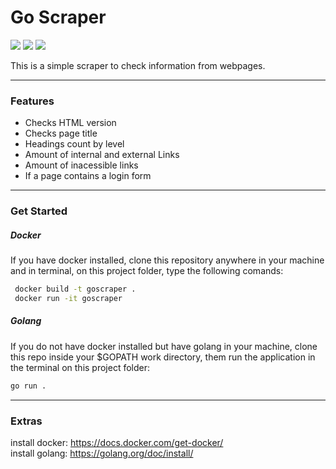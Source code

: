 # Go Scraper

![](https://img.shields.io/badge/go-v1.14-blue) ![](https://img.shields.io/badge/goquery-v1.5.1-blue) ![](https://img.shields.io/badge/Dockerfile-golang:alpine-green)

This is a simple scraper to check information from webpages.

---

### Features

- Checks HTML version
- Checks page title
- Headings count by level
- Amount of internal and external Links
- Amount of inacessible links
- If a page contains a login form

---

### Get Started

##### Docker

If you have docker installed, clone this repository anywhere in your machine and in terminal, on this project folder, type the following comands:

```bash
 docker build -t goscraper .
 docker run -it goscraper
```

##### Golang


If you do not have docker installed but have golang in your machine, clone this repo inside your \$GOPATH work directory, them run the application in the terminal on this project folder:

```bash
go run .
```

---

### Extras

install docker: https://docs.docker.com/get-docker/ <br/>
install golang: https://golang.org/doc/install/

